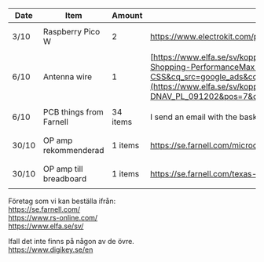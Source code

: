 | Date     | Item            |Amount           | Link          | Approved/ordered        | Received               | 
|----------|-----------------|-----------------|---------------|-------------------------|------------------------|
| 3/10       |Raspberry Pico W |   2            |https://www.electrokit.com/produkt/raspberry-pi-pico-wh/   | <ul><li>[X] </li></ul>  | <ul><li>[ ] </li></ul> | 
| 6/10     |Antenna wire     |    1             |[https://www.elfa.se/sv/koppartrad-008mm-o0-1mm-200g-block-cul-200-10/p/15550334?ext_cid=shgooaqsesv-Shopping-PerformanceMax-CSS&cq_src=google_ads&cq_cmp=20378176305&cq_con=&cq_term=&cq_med=pla&cq_plac=&cq_net=x&cq_pos=&cq_plt=gp](https://www.elfa.se/sv/koppartrad-2mm-o0-5mm-200g-block-cul-200-50/p/15550340?trackQuery=cat-DNAV_PL_091202&pos=7&origPos=7&origPageSize=50&track=true&sid=c45d05bc1ffd048eabe4de6b1947c5419f64ef63)                | <ul><li>[x] </li></ul>  | <ul><li>[ ] </li></ul> | 
| 6/10     |PCB  things from Farnell     |34 items| I send an email with the basket and its also on git as "ShoppingBasket"                | <ul><li>[x] </li></ul>  | <ul><li>[x] </li></ul> | 
| 30/10     |OP amp rekommenderad    |1 items| https://se.farnell.com/microchip/mcp6l01ut-e-ot/ic-op-amp-1-0mhz-1-8v-sot23-5/dp/1852141?st=mcp6l01                | <ul><li>[x] </li></ul>  | <ul><li>[x] </li></ul> | 
| 30/10     |OP amp till breadboard     |1 items| https://se.farnell.com/texas-instruments/lm358p/ic-op-amp-dual-dip8-358/dp/3117074?st=lm358  | <ul><li>[x] </li></ul>  | <ul><li>[x] </li></ul> | 



Företag som vi kan beställa ifrån: <br>
https://se.farnell.com/ <br>
https://www.rs-online.com/ <br>
https://www.elfa.se/sv/<br>

Ifall det inte finns på någon av de övre. <br>
https://www.digikey.se/en
